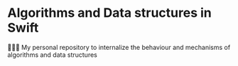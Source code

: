 # Algorithms and Data structures in Swift
👨🏻‍🏫 My personal repository to internalize the behaviour and mechanisms of algorithms and data structures
